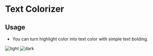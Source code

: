 # Text Colorizer

## Usage
- You can turn highlight color into text color with simple text bolding.

![light](https://browneyedsoul.click/_next/image?url=%2Fprojects%2Fremnote-css-library%2Ftextcolorizer%2F1.png&w=1920&q=75)
![dark](https://browneyedsoul.click/_next/image?url=%2Fprojects%2Fremnote-css-library%2Ftextcolorizer%2F2.png&w=1920&q=75)